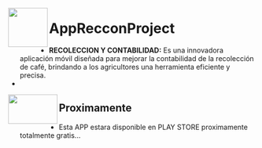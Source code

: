 <a href="https://github.com/rojas05/AppRecconProject"><img src="https://github.com/rojas05/AppRecconProject/blob/Develop/app/src/main/res/drawable/reccon_splash.jpg" align="left" height="80" width="80" ></a>

# AppRecconProject
- **RECOLECCION Y CONTABILIDAD:** Es una innovadora aplicación móvil diseñada para mejorar la contabilidad de la recolección de café, brindando a los agricultores una herramienta eficiente y precisa.
- 
  
 <a href="https://github.com/rojas05/AppRecconProject"><img src="https://upload.wikimedia.org/wikipedia/commons/7/78/Google_Play_Store_badge_EN.svg" align="left" height="60" width="100" ></a>

## Proximamente
- Esta APP estara disponible en PLAY STORE proximamente totalmente gratis...
